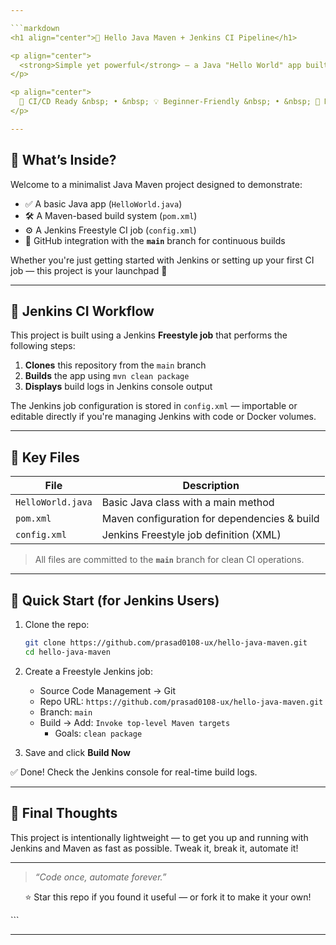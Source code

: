 ```yaml
---

```markdown
<h1 align="center">🌟 Hello Java Maven + Jenkins CI Pipeline</h1>

<p align="center">
  <strong>Simple yet powerful</strong> — a Java "Hello World" app built with Maven and powered by Jenkins Freestyle jobs.
</p>

<p align="center">
  🚀 CI/CD Ready &nbsp; • &nbsp; 💡 Beginner-Friendly &nbsp; • &nbsp; 🔧 Maven + Jenkins
</p>

---
```


## 📌 What’s Inside?

Welcome to a minimalist Java Maven project designed to demonstrate:

- ✅ A basic Java app (`HelloWorld.java`)
- 🛠️ A Maven-based build system (`pom.xml`)
- ⚙️ A Jenkins Freestyle CI job (`config.xml`)
- 🎯 GitHub integration with the **`main`** branch for continuous builds

Whether you're just getting started with Jenkins or setting up your first CI job — this project is your launchpad 🚀

---

## 🧪 Jenkins CI Workflow

This project is built using a Jenkins **Freestyle job** that performs the following steps:

1. **Clones** this repository from the `main` branch
2. **Builds** the app using `mvn clean package`
3. **Displays** build logs in Jenkins console output

The Jenkins job configuration is stored in `config.xml` — importable or editable directly if you're managing Jenkins with code or Docker volumes.

---

## 📂 Key Files

| File                     | Description                             |
|--------------------------|-----------------------------------------|
| `HelloWorld.java`        | Basic Java class with a main method     |
| `pom.xml`                | Maven configuration for dependencies & build |
| `config.xml`             | Jenkins Freestyle job definition (XML)  |

> All files are committed to the **`main`** branch for clean CI operations.

---

## 🚀 Quick Start (for Jenkins Users)

1. Clone the repo:
   ```bash
   git clone https://github.com/prasad0108-ux/hello-java-maven.git
   cd hello-java-maven
   ```

2. Create a Freestyle Jenkins job:
   - Source Code Management → Git
   - Repo URL: `https://github.com/prasad0108-ux/hello-java-maven.git`
   - Branch: `main`
   - Build → Add: `Invoke top-level Maven targets`
     - Goals: `clean package`

3. Save and click **Build Now**

✅ Done! Check the Jenkins console for real-time build logs.

---

## 💬 Final Thoughts

This project is intentionally lightweight — to get you up and running with Jenkins and Maven as fast as possible. Tweak it, break it, automate it!

---

> _“Code once, automate forever.”_

<p align="center">
  ⭐ Star this repo if you found it useful — or fork it to make it your own!
</p>
```

---
